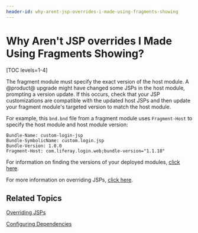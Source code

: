 ```yaml
---
header-id: why-arent-jsp-overrides-i-made-using-fragments-showing
---
```


# Why Aren't JSP overrides I Made Using Fragments Showing?

[TOC levels=1-4]

The fragment module must specify the exact version of the host module. A 
@product@ upgrade might have changed some JSPs in the host module, prompting a 
version update. If this occurs, check that your JSP customizations are 
compatible with the updated host JSPs and then update your fragment module's 
targeted version to match the host module. 

For example, this `bnd.bnd` file from a fragment module uses `Fragment-Host` to 
specify the host module and host module version: 

    Bundle-Name: custom-login-jsp
    Bundle-SymbolicName: custom.login.jsp
    Bundle-Version: 1.0.0
    Fragment-Host: com.liferay.login.web;bundle-version="1.1.18"

For information on finding the versions of your deployed modules, 
[click here](/docs/7-0/tutorials/-/knowledge_base/t/configuring-dependencies#finding-liferay-app-and-independent-artifacts). 

For more information on overriding JSPs, 
[click here](/docs/7-0/tutorials/-/knowledge_base/t/overriding-jsps). 

## Related Topics

[Overriding JSPs](/docs/7-0/tutorials/-/knowledge_base/t/overriding-jsps)

[Configuring Dependencies](/docs/7-0/tutorials/-/knowledge_base/t/configuring-dependencies)
